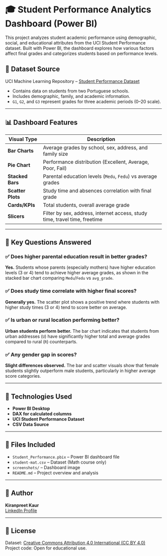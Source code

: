 # 🎓 Student Performance Analytics Dashboard (Power BI)

This project analyzes student academic performance using demographic, social, and educational attributes from the UCI Student Performance dataset. Built with Power BI, the dashboard explores how various factors affect final grades and categorizes students based on performance levels.

## 📁 Dataset Source
UCI Machine Learning Repository – [Student Performance Dataset](https://archive.ics.uci.edu/ml/datasets/Student+Performance)

- Contains data on students from two Portuguese schools.
- Includes demographic, family, and academic information.
- `G1`, `G2`, and `G3` represent grades for three academic periods (0–20 scale).

---

## 📊 Dashboard Features

| Visual Type     | Description                                                                 |
|-----------------|-----------------------------------------------------------------------------|
| **Bar Charts**  | Average grades by school, sex, address, and family size                    |
| **Pie Chart**   | Performance distribution (Excellent, Average, Poor, Fail)                  |
| **Stacked Bars**| Parental education levels (`Medu`, `Fedu`) vs average grades               |
| **Scatter Plots**| Study time and absences correlation with final grade                      |
| **Cards/KPIs**  | Total students, overall average grade                                       |
| **Slicers**     | Filter by sex, address, internet access, study time, travel time, freetime |

---

## 🧠 Key Questions Answered

### ✅ Does higher parental education result in better grades?
**Yes.** Students whose parents (especially mothers) have higher education levels (3 or 4) tend to achieve higher average grades, as shown in the stacked bar chart comparing `Medu`/`Fedu` vs `avg_grade`.

### ✅ Does study time correlate with higher final scores?
**Generally yes.** The scatter plot shows a positive trend where students with higher study times (3 or 4) tend to score better on average.

### ✅ Is urban or rural location performing better?
**Urban students perform better.** The bar chart indicates that students from urban addresses (`U`) have significantly higher total and average grades compared to rural (`R`) counterparts.

### ✅ Any gender gap in scores?
**Slight differences observed.** The bar and scatter visuals show that female students slightly outperform male students, particularly in higher average score categories.

---

## 📌 Technologies Used
- **Power BI Desktop**
- **DAX for calculated columns**
- **UCI Student Performance Dataset**
- **CSV Data Source**

---

## 📎 Files Included
- `Student_Performance.pbix` – Power BI dashboard file  
- `student-mat.csv` – Dataset (Math course only)  
- `screenshots/` – Dashboard image  
- `README.md` – Project overview and analysis

---

## 📣 Author

**Kiranpreet Kaur**  
[LinkedIn Profile](https://www.linkedin.com/in/kiranpreet-kaur-a5a67a268)

---

## 🔖 License

Dataset: [Creative Commons Attribution 4.0 International (CC BY 4.0)](https://creativecommons.org/licenses/by/4.0/)  
Project code: Open for educational use.

